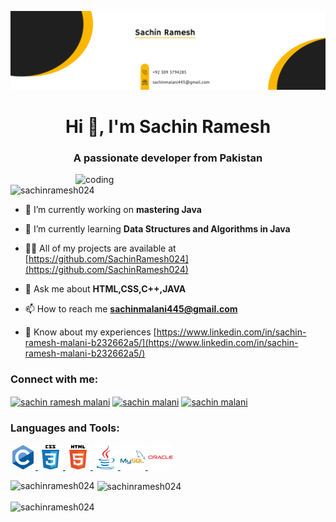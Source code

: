 ![logo](https://github.com/SachinRamesh024/SachinRamesh024/blob/main/banner.png)

<h1 align="center">Hi 👋, I'm Sachin Ramesh</h1>
<h3 align="center">A passionate developer from Pakistan</h3>

<img align="right" alt="coding" width="400" src="https://i.pinimg.com/originals/54/e3/7d/54e37d8074ebcde1d96c77d7b2a7f310.gif">

<p align="left"> <img src="https://komarev.com/ghpvc/?username=sachinramesh024&label=Profile%20views&color=0e75b6&style=flat" alt="sachinramesh024" /> </p>

- 🔭 I’m currently working on **mastering Java**

- 🌱 I’m currently learning **Data Structures and Algorithms in Java**

- 👨‍💻 All of my projects are available at [https://github.com/SachinRamesh024](https://github.com/SachinRamesh024)

- 💬 Ask me about **HTML,CSS,C++,JAVA**

- 📫 How to reach me **sachinmalani445@gmail.com**

- 📄 Know about my experiences [https://www.linkedin.com/in/sachin-ramesh-malani-b232662a5/](https://www.linkedin.com/in/sachin-ramesh-malani-b232662a5/)

<h3 align="left">Connect with me:</h3>
<p align="left">
<a href="https://linkedin.com/in/sachin ramesh malani" target="blank"><img align="center" src="https://raw.githubusercontent.com/rahuldkjain/github-profile-readme-generator/master/src/images/icons/Social/linked-in-alt.svg" alt="sachin ramesh malani" height="30" width="40" /></a>
<a href="https://fb.com/sachin malani" target="blank"><img align="center" src="https://raw.githubusercontent.com/rahuldkjain/github-profile-readme-generator/master/src/images/icons/Social/facebook.svg" alt="sachin malani" height="30" width="40" /></a>
<a href="https://instagram.com/sachin malani" target="blank"><img align="center" src="https://raw.githubusercontent.com/rahuldkjain/github-profile-readme-generator/master/src/images/icons/Social/instagram.svg" alt="sachin malani" height="30" width="40" /></a>
</p>

<h3 align="left">Languages and Tools:</h3>
<p align="left"> <a href="https://www.cprogramming.com/" target="_blank" rel="noreferrer"> <img src="https://raw.githubusercontent.com/devicons/devicon/master/icons/c/c-original.svg" alt="c" width="40" height="40"/> </a> <a href="https://www.w3schools.com/css/" target="_blank" rel="noreferrer"> <img src="https://raw.githubusercontent.com/devicons/devicon/master/icons/css3/css3-original-wordmark.svg" alt="css3" width="40" height="40"/> </a> <a href="https://www.w3.org/html/" target="_blank" rel="noreferrer"> <img src="https://raw.githubusercontent.com/devicons/devicon/master/icons/html5/html5-original-wordmark.svg" alt="html5" width="40" height="40"/> </a> <a href="https://www.java.com" target="_blank" rel="noreferrer"> <img src="https://raw.githubusercontent.com/devicons/devicon/master/icons/java/java-original.svg" alt="java" width="40" height="40"/> </a> <a href="https://www.mysql.com/" target="_blank" rel="noreferrer"> <img src="https://raw.githubusercontent.com/devicons/devicon/master/icons/mysql/mysql-original-wordmark.svg" alt="mysql" width="40" height="40"/> </a> <a href="https://www.oracle.com/" target="_blank" rel="noreferrer"> <img src="https://raw.githubusercontent.com/devicons/devicon/master/icons/oracle/oracle-original.svg" alt="oracle" width="40" height="40"/> </a> </p>

<p><img align="left" src="https://github-readme-stats.vercel.app/api/top-langs?username=sachinramesh024&show_icons=true&locale=en&layout=compact" alt="sachinramesh024" /></p>

<p>&nbsp;<img align="center" src="https://github-readme-stats.vercel.app/api?username=sachinramesh024&show_icons=true&locale=en" alt="sachinramesh024" /></p>

<p><img align="center" src="https://github-readme-streak-stats.herokuapp.com/?user=sachinramesh024&" alt="sachinramesh024" /></p>
